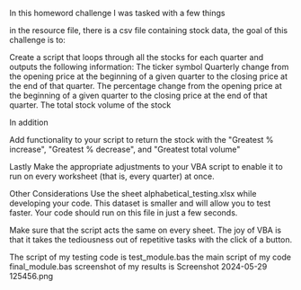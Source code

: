 In this homeword challenge I was tasked with a few things 

in the resource file, there is a csv file containing stock data, the goal of this challenge is to:

Create a script that loops through all the stocks for each quarter and outputs the following information:
The ticker symbol
Quarterly change from the opening price at the beginning of a given quarter to the closing price at the end of that quarter.
The percentage change from the opening price at the beginning of a given quarter to the closing price at the end of that quarter.
The total stock volume of the stock

In addition

Add functionality to your script to return the stock with the "Greatest % increase", "Greatest % decrease", and "Greatest total volume"

Lastly Make the appropriate adjustments to your VBA script to enable it to run on every worksheet (that is, every quarter) at once.

Other Considerations
Use the sheet alphabetical_testing.xlsx while developing your code. This dataset is smaller and will allow you to test faster. Your code should run on this file in just a few seconds.

Make sure that the script acts the same on every sheet. The joy of VBA is that it takes the tediousness out of repetitive tasks with the click of a button.

The script of my testing code is test_module.bas
the main script of my code final_module.bas
screenshot of my results is Screenshot 2024-05-29 125456.png
